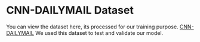 # CNN-DAILYMAIL Dataset

You can view the dataset here, its processed for our training purpose.
[CNN-DAILYMAIL](https://drive.google.com/file/d/1RiZhRbg84OLvw71AiIu0SAfSpSW08JT5/view?usp=sharing)
We used this dataset to test and validate our model.

